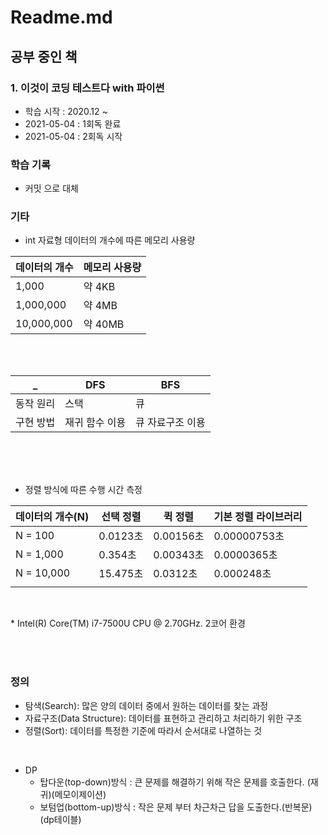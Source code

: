 # Readme.md

## 공부 중인 책

### 1. 이것이 코딩 테스트다 with 파이썬
- 학습 시작 : 2020.12 ~
- 2021-05-04 : 1회독 완료
- 2021-05-04 : 2회독 시작

### 학습 기록
- 커밋 으로 대체

### 기타

- int 자료형 데이터의 개수에 따른 메모리 사용량
  
데이터의 개수 | 메모리 사용량 
---------|----------|
 1,000 | 약 4KB |
 1,000,000 | 약 4MB |
 10,000,000 | 약 40MB |

 <br/>
 <br/>

_ | DFS | BFS
---------|----------|---------
 동작 원리 | 스택 | 큐
 구현 방법 | 재귀 함수 이용 | 큐 자료구조 이용  
 
 <br/>
 <br/>
 <br/>

- 정렬 방식에 따른 수행 시간 측정
  
데이터의 개수(N) | 선택 정렬 | 퀵 정렬 | 기본 정렬 라이브러리
---------|----------|---------|------------------------------
 N = 100 | 0.0123초 | 0.00156초 | 0.00000753초
 N = 1,000 | 0.354초 | 0.00343초 | 0.0000365초
 N = 10,000 | 15.475초 | 0.0312초 | 0.000248초
|||||-------------------------------------------------------

<br/>

\* Intel(R) Core(TM) i7-7500U CPU @ 2.70GHz. 2코어 환경

<br/>
<br/>


### 정의

- 탐색(Search): 많은 양의 데이터 중에서 원하는 데이터를 찾는 과정
- 자료구조(Data Structure): 데이터를 표현하고 관리하고 처리하기 위한 구조
- 정렬(Sort): 데이터를 특정한 기준에 따라서 순서대로 나열하는 것

<br/>

- DP
  - 탑다운(top-down)방식 : 큰 문제를 해결하기 위해 작은 문제를 호출한다. (재귀)(메모이제이션)
  - 보텀업(bottom-up)방식 : 작은 문제 부터 차근차근 답을 도출한다.(반복문)(dp테이블)